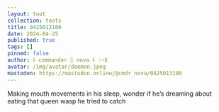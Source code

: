 ```yaml
---
layout: toot
collection: toots
title: 0425013100
date: 2024-04-25
published: true
tags: []
pinned: false
author: ⸸ commander ░ nova ⸸ :~$
avatar: /img/avatar/daemon.jpeg
mastodon: https://mastodon.online/@cmdr_nova/0425013100
---
```


Making mouth movements in his sleep, wonder if he’s dreaming about eating that queen wasp he tried to catch

